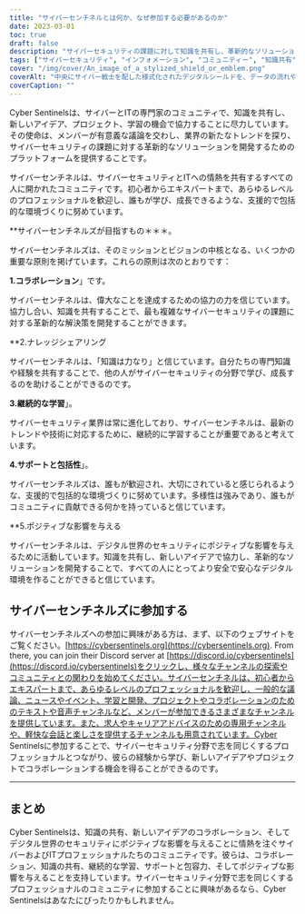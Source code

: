 ```yaml
---
title: "サイバーセンチネルとは何か、なぜ参加する必要があるのか"
date: 2023-03-01
toc: true
draft: false
description: "サイバーセキュリティの課題に対して知識を共有し、革新的なソリューションを開発することを約束するサイバーとITの専門家のコミュニティであるサイバーセンチネルのミッションと原則をご覧ください。"
tags: ["サイバーセキュリティ", "インフォメーション", "コミュニティー", "知識共有", "コラボレーション", "継続学習", "サポート", "ゆうこうせい", "好影響", "テキストチャンネル", "音声チャンネル", "キャリア・アドバイス", "しゅうぎょうきかい", "学習資源", "エマージングトレンド", "プロジェクトズ", "催し物", "会議", "ペット写真", "技術"]
cover: "/img/cover/An_image_of_a_stylized_shield_or_emblem.png"
coverAlt: "中央にサイバー戦士を配した様式化されたデジタルシールドを、データの流れやネットワーク接続を表す抽象的な図形や線で囲んでいます。"
coverCaption: ""
---
```


Cyber Sentinelsは、サイバーとITの専門家のコミュニティで、知識を共有し、新しいアイデア、プロジェクト、学習の機会で協力することに尽力しています。その使命は、メンバーが有意義な議論を交わし、業界の新たなトレンドを探り、サイバーセキュリティの課題に対する革新的なソリューションを開発するためのプラットフォームを提供することです。

サイバーセンチネルは、サイバーセキュリティとITへの情熱を共有するすべての人に開かれたコミュニティです。初心者からエキスパートまで、あらゆるレベルのプロフェッショナルを歓迎し、誰もが学び、成長できるような、支援的で包括的な環境づくりに努めています。

**サイバーセンチネルズが目指すもの＊＊＊。

サイバーセンチネルズは、そのミッションとビジョンの中核となる、いくつかの重要な原則を掲げています。これらの原則は次のとおりです：

**1.コラボレーション**」です。

サイバーセンチネルは、偉大なことを達成するための協力の力を信じています。協力し合い、知識を共有することで、最も複雑なサイバーセキュリティの課題に対する革新的な解決策を開発することができます。

**2.ナレッジシェアリング

サイバーセンチネルは、「知識は力なり」と信じています。自分たちの専門知識や経験を共有することで、他の人がサイバーセキュリティの分野で学び、成長するのを助けることができるのです。

**3.継続的な学習**」。

サイバーセキュリティ業界は常に進化しており、サイバーセンチネルは、最新のトレンドや技術に対応するために、継続的に学習することが重要であると考えています。

**4.サポートと包括性**」。

サイバーセンチネルズは、誰もが歓迎され、大切にされていると感じられるような、支援的で包括的な環境づくりに努めています。多様性は強みであり、誰もがコミュニティに貢献できる何かを持っていると信じています。

**5.ポジティブな影響を与える

サイバーセンチネルは、デジタル世界のセキュリティにポジティブな影響を与えるために活動しています。知識を共有し、新しいアイデアで協力し、革新的なソリューションを開発することで、すべての人にとってより安全で安心なデジタル環境を作ることができると信じています。

## サイバーセンチネルズに参加する

サイバーセンチネルズへの参加に興味がある方は、まず、以下のウェブサイトをご覧ください。[https://cybersentinels.org](https://cybersentinels.org). From there, you can join their Discord server at [https://discord.io/cybersentinels](https://discord.io/cybersentinels)をクリックし、様々なチャンネルの探索やコミュニティとの関わりを始めてください。サイバーセンチネルは、初心者からエキスパートまで、あらゆるレベルのプロフェッショナルを歓迎し、一般的な議論、ニュースやイベント、学習と開発、プロジェクトやコラボレーションのためのテキストや音声チャンネルなど、メンバーが参加できるさまざまなチャンネルを提供しています。また、求人やキャリアアドバイスのための専用チャンネルや、軽快な会話と楽しさを提供するチャンネルも用意されています。Cyber Sentinelsに参加することで、サイバーセキュリティ分野で志を同じくするプロフェッショナルとつながり、彼らの経験から学び、新しいアイデアやプロジェクトでコラボレーションする機会を得ることができるのです。

___________________________________________________________________________

## まとめ

Cyber Sentinelsは、知識の共有、新しいアイデアのコラボレーション、そしてデジタル世界のセキュリティにポジティブな影響を与えることに情熱を注ぐサイバーおよびITプロフェッショナルたちのコミュニティです。彼らは、コラボレーション、知識の共有、継続的な学習、サポートと包容力、そしてポジティブな影響を与えることを支持しています。サイバーセキュリティ分野で志を同じくするプロフェッショナルのコミュニティに参加することに興味があるなら、Cyber Sentinelsはあなたにぴったりかもしれません。